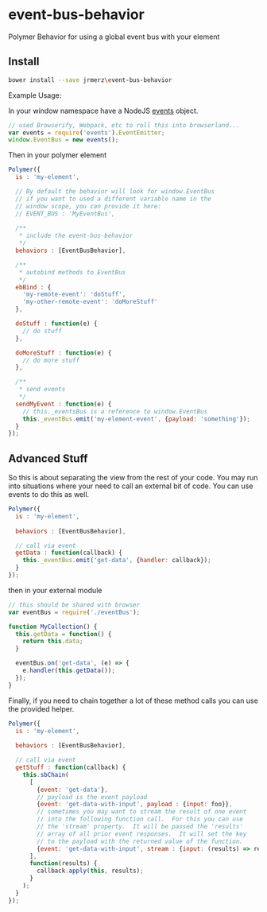 # event-bus-behavior
Polymer Behavior for using a global event bus with your element


## Install

```bash
bower install --save jrmerz\event-bus-behavior
```

Example Usage:

In your window namespace have a NodeJS [events](https://nodejs.org/api/events.html) object.

```JavaScript
// used Browserify, Webpack, etc to roll this into browserland...
var events = require('events').EventEmitter;
window.EventBus = new events();
```

Then in your polymer element

```JavaScript
Polymer({
  is : 'my-element',

  // By default the behavior will look for window.EventBus
  // if you want to used a different variable name in the 
  // window scope, you can provide it here:
  // EVENT_BUS : 'MyEventBus',
  
  /**
   * include the event-bus-behavior
   */
  behaviors : [EventBusBehavior],

  /**
   * autobind methods to EventBus
   */
  ebBind : {
    'my-remote-event': 'doStuff',
    'my-other-remote-event': 'doMoreStuff'
  },

  doStuff : function(e) {
    // do stuff
  },

  doMoreStuff : function(e) {
    // do more stuff
  },

  /**
   * send events
   */
  sendMyEvent : function(e) {
    // this._eventsBus is a reference to window.EventBus
    this._eventBus.emit('my-element-event', {payload: 'something'});
  }
});
```

## Advanced Stuff

So this is about separating the view from the rest of your code.
You may run into situations where your need to call an external bit of
code.  You can use events to do this as well.

```JavaScript
Polymer({
  is : 'my-element',
  
  behaviors : [EventBusBehavior],

  // call via event
  getData : function(callback) {
    this._eventBus.emit('get-data', {handler: callback});
  }
});
```

then in your external module

```JavaScript
// this should be shared with browser
var eventBus = require('./eventBus');

function MyCollection() {
  this.getData = function() {
    return this.data;
  }

  eventBus.on('get-data', (e) => {
    e.handler(this.getData());
  });
}
```

Finally, if you need to chain together a lot of these method calls
you can use the provided helper.

```JavaScript
Polymer({
  is : 'my-element',
  
  behaviors : [EventBusBehavior],

  // call via event
  getStuff : function(callback) {
    this.sbChain(
      [
        {event: 'get-data'},
        // payload is the event payload
        {event: 'get-data-with-input', payload : {input: foo}},
        // sometimes you may want to stream the result of one event
        // into the following function call.  For this you can use
        // the 'stream' property.  It will be passed the 'results'
        // array of all prior event responses.  It will set the key
        // to the payload with the returned value of the function.
        {event: 'get-data-with-input', stream : {input: (results) => results[1]}},
      ],
      function(results) {
        callback.apply(this, results);
      }
    );
  }
});
```